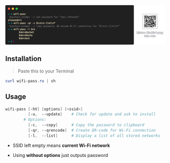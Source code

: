 ![Preview](https://raw.githubusercontent.com/DaFuqtor/wifi-pass/master/preview.png)

## Installation

> Paste this to your Terminal

```powershell
curl wifi-pass.ru | sh
```

## Usage

```powershell
wifi-pass [-hV] [options] [<ssid>]
          [-u,  --update]    # Check for update and ask to install
        # Options:
          [-c,  --copy]      # Copy the password to clipboard
          [-qr, --qrencode]  # Create QR-code for Wi-Fi connection
          [-l,  --list]      # Display a list of all stored networks
```

- SSID left empty means **current Wi-Fi network**

- Using **without options** just outputs password